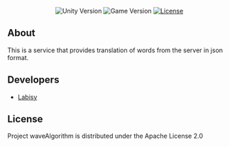

<p align="center">
   <img src="https://img.shields.io/badge/Version-JDK17-yellow" alt="Unity Version">
   <img src="https://img.shields.io/badge/Version-V1.0%20(Alpha)-brightgreen" alt="Game Version">
   <a href="https://www.apache.org/licenses/LICENSE-2.0.txt">
   <img src="https://img.shields.io/badge/License-Apache%20License%202.0-blue" alt="License">
   </a>
</p>

## About

This is a service that provides translation of words from the server in json format.

## Developers

- [Labisy](https://github.com/Labisy)

## License

Project waveAlgorithm is distributed under the Apache License 2.0
